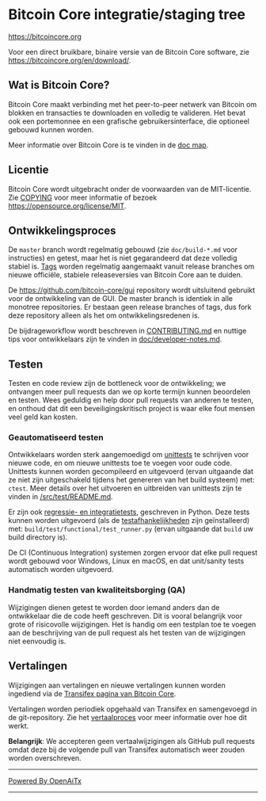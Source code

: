 Bitcoin Core integratie/staging tree
=====================================

https://bitcoincore.org

Voor een direct bruikbare, binaire versie van de Bitcoin Core software, zie
https://bitcoincore.org/en/download/.

Wat is Bitcoin Core?
--------------------

Bitcoin Core maakt verbinding met het peer-to-peer netwerk van Bitcoin om blokken en transacties te downloaden en volledig te valideren. Het bevat ook een portemonnee en een grafische gebruikersinterface, die optioneel gebouwd kunnen worden.

Meer informatie over Bitcoin Core is te vinden in de [doc map](/doc).

Licentie
--------

Bitcoin Core wordt uitgebracht onder de voorwaarden van de MIT-licentie. Zie [COPYING](COPYING) voor meer informatie of bezoek https://opensource.org/license/MIT.

Ontwikkelingsproces
-------------------

De `master` branch wordt regelmatig gebouwd (zie `doc/build-*.md` voor instructies) en getest, maar het is niet gegarandeerd dat deze volledig stabiel is. [Tags](https://github.com/bitcoin/bitcoin/tags) worden regelmatig aangemaakt vanuit release branches om nieuwe officiële, stabiele releaseversies van Bitcoin Core aan te duiden.

De https://github.com/bitcoin-core/gui repository wordt uitsluitend gebruikt voor de ontwikkeling van de GUI. De master branch is identiek in alle monotree repositories. Er bestaan geen release branches of tags, dus fork deze repository alleen als het om ontwikkelingsredenen is.

De bijdrageworkflow wordt beschreven in [CONTRIBUTING.md](CONTRIBUTING.md) en nuttige tips voor ontwikkelaars zijn te vinden in [doc/developer-notes.md](doc/developer-notes.md).

Testen
------

Testen en code review zijn de bottleneck voor de ontwikkeling; we ontvangen meer pull requests dan we op korte termijn kunnen beoordelen en testen. Wees geduldig en help door pull requests van anderen te testen, en onthoud dat dit een beveiligingskritisch project is waar elke fout mensen veel geld kan kosten.

### Geautomatiseerd testen

Ontwikkelaars worden sterk aangemoedigd om [unittests](src/test/README.md) te schrijven voor nieuwe code, en om nieuwe unittests toe te voegen voor oude code. Unittests kunnen worden gecompileerd en uitgevoerd (ervan uitgaande dat ze niet zijn uitgeschakeld tijdens het genereren van het build systeem) met: `ctest`. Meer details over het uitvoeren en uitbreiden van unittests zijn te vinden in [/src/test/README.md](/src/test/README.md).

Er zijn ook [regressie- en integratietests](/test), geschreven in Python. 
Deze tests kunnen worden uitgevoerd (als de [testafhankelijkheden](/test) zijn geïnstalleerd) met: `build/test/functional/test_runner.py`
(ervan uitgaande dat `build` uw build directory is).

De CI (Continuous Integration) systemen zorgen ervoor dat elke pull request wordt gebouwd voor Windows, Linux en macOS, en dat unit/sanity tests automatisch worden uitgevoerd.

### Handmatig testen van kwaliteitsborging (QA)

Wijzigingen dienen getest te worden door iemand anders dan de ontwikkelaar die de code heeft geschreven. Dit is vooral belangrijk voor grote of risicovolle wijzigingen. Het is handig om een testplan toe te voegen aan de beschrijving van de pull request als het testen van de wijzigingen niet eenvoudig is.

Vertalingen
-----------

Wijzigingen aan vertalingen en nieuwe vertalingen kunnen worden ingediend via de
[Transifex pagina van Bitcoin Core](https://www.transifex.com/bitcoin/bitcoin/).

Vertalingen worden periodiek opgehaald van Transifex en samengevoegd in de git-repository. Zie het
[vertaalproces](doc/translation_process.md) voor meer informatie over hoe dit werkt.

**Belangrijk**: We accepteren geen vertaalwijzigingen als GitHub pull requests omdat deze bij de volgende
pull van Transifex automatisch weer zouden worden overschreven.

---

[Powered By OpenAiTx](https://github.com/OpenAiTx/OpenAiTx)

---